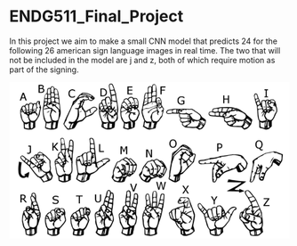# ENDG511_Final_Project

In this project we aim to make a small CNN model that predicts 24 for the following 26 american sign language images in real time. The two that will not be included in the model are j and z, both of which require motion as part of the signing. 

![Alt text](american_sign_language.PNG "Title")